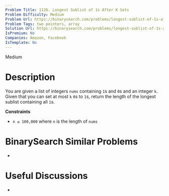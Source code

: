 ```yaml
---
Problem Title: 1126. Longest Sublist of 1s After K Sets
Problem Difficulty: Medium
Problem Url: https://binarysearch.com/problems/longest-sublist-of-1s-after-k-sets/
Problem Tags: two pointers, array
Solution Url: https://binarysearch.com/problems/longest-sublist-of-1s-after-k-sets/solutions/
IsPremium: No
Companies: Amazon, Facebook
IsTemplate: No
---
```


<span style="color: ;">Medium</span>

# Description

You are given a list of integers `nums` containing `1`s and `0`s and an integer `k`. Given that you can set at most `k` `0`s to `1`s, return the length of the longest sublist containing all `1`s.

**Constraints**
- `n ≤ 100,000` where `n` is the length of `nums`

# BinarySearch Similar Problems

- []()

# Useful Discussions

- []()
